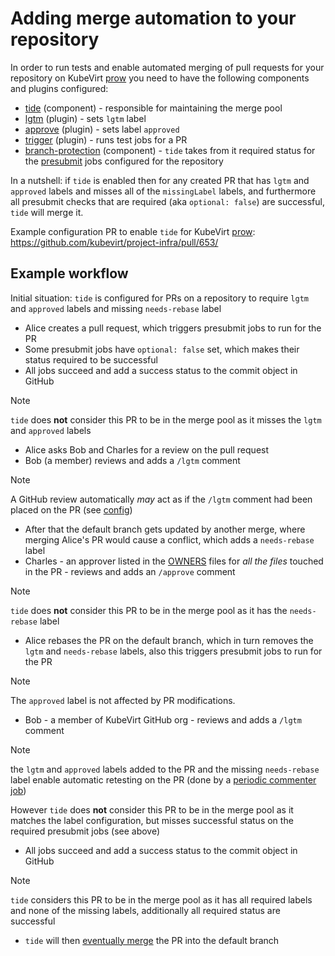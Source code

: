 # Adding merge automation to your repository

In order to run tests and enable automated merging of pull requests for your repository on KubeVirt [prow] you need to have the following components and plugins configured:
- [tide] (component) - responsible for maintaining the merge pool
- [lgtm] (plugin) - sets `lgtm` label
- [approve] (plugin) - sets label `approved`
- [trigger] (plugin)  - runs test jobs for a PR
- [branch-protection] (component) - `tide` takes from it required status for the [presubmit] jobs configured for the repository

In a nutshell: if `tide` is enabled then for any created PR that has `lgtm` and `approved` labels and misses all of the `missingLabel` labels, and furthermore all presubmit checks that are required (aka `optional: false`) are successful, `tide` will merge it.

Example configuration PR to enable `tide` for KubeVirt [prow]: https://github.com/kubevirt/project-infra/pull/653/

## Example workflow

Initial situation: `tide` is configured for PRs on a repository to require `lgtm` and `approved` labels and missing `needs-rebase` label

- Alice creates a pull request, which triggers presubmit jobs to run for the PR
- Some presubmit jobs have `optional: false` set, which makes their status required to be successful
- All jobs succeed and add a success status to the commit object in GitHub
> [!NOTE]
> `tide` does **not** consider this PR to be in the merge pool as it misses the `lgtm` and `approved` labels
- Alice asks Bob and Charles for a review on the pull request
- Bob (a member) reviews and adds a `/lgtm` comment
> [!NOTE]
> A GitHub review automatically _may_ act as if the `/lgtm` comment had been placed on the PR (see [config](https://github.com/kubevirt/project-infra/blob/fbb84ab7a4206079c94c1ee226a5af12915d9f0b/github/ci/prow-deploy/kustom/base/configs/current/plugins/plugins.yaml#L747))
- After that the default branch gets updated by another merge, where merging Alice's PR would cause a conflict, which adds a `needs-rebase` label
- Charles - an approver listed in the [OWNERS] files for _all the files_ touched in the PR - reviews and adds an `/approve` comment
> [!NOTE]
> `tide` does **not** consider this PR to be in the merge pool as it has the `needs-rebase` label
- Alice rebases the PR on the default branch, which in turn removes the `lgtm` and `needs-rebase` labels, also this triggers presubmit jobs to run for the PR
> [!NOTE]
> The `approved` label is not affected by PR modifications.
- Bob - a member of KubeVirt GitHub org - reviews and adds a `/lgtm` comment
> [!NOTE]
> the `lgtm` and `approved` labels added to the PR and the missing `needs-rebase` label enable automatic retesting on the PR (done by a [periodic commenter job](https://github.com/kubevirt/project-infra/blob/97ce8b6cc7bf8c66c58e02f47c1ce31e580c8181/github/ci/prow-deploy/files/jobs/kubevirt/project-infra/project-infra-periodics.yaml#L2))
>
> However `tide` does **not** consider this PR to be in the merge pool as it matches the label configuration, but misses successful status on the required presubmit jobs (see above)
- All jobs succeed and add a success status to the commit object in GitHub
> [!NOTE]
> `tide` considers this PR to be in the merge pool as it has all required labels and none of the missing labels, additionally all required status are successful
- `tide` will then [eventually merge](https://github.com/kubernetes-sigs/prow/blob/main/site/content/en/docs/components/core/tide/pr-authors.md) the PR into the default branch

[prow]: https://docs.prow.k8s.io/docs/
[approve]: https://github.com/kubernetes-sigs/prow/blob/0e909e33e02e45dcb2f2fc5b605f8057e44f1c5a/pkg/plugins/approve/approve.go#L132
[branch-protection]: https://docs.prow.k8s.io/docs/components/optional/branchprotector/
[lgtm]: https://docs.prow.k8s.io/docs/components/plugins/approve/approvers/#lgtm-label
[presubmit]: https://docs.prow.k8s.io/docs/jobs/
[tide]: https://docs.prow.k8s.io/docs/components/core/tide/
[trigger]: https://github.com/kubernetes-sigs/prow/blob/0e909e33e02e45dcb2f2fc5b605f8057e44f1c5a/pkg/plugins/trigger/trigger.go#L107
[OWNERS]: https://www.kubernetes.dev/docs/guide/owners/#owners-spec
